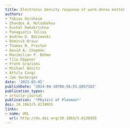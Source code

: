 ```yaml
---
title: Electronic density response of warm dense matter
authors:
- Tobias Dornheim
- Zhandos A. Moldabekov
- Kushal Ramakrishna
- Panagiotis Tolias
- Andrew D. Baczewski
- Dominik Kraus
- Thomas R. Preston
- David A. Chapman
- Maximilian P. Böhme
- Tilo Döppner
- Frank Graziani
- Michael Bonitz
- Attila Cangi
- Jan Vorberger
date: '2023-03-01'
publishDate: '2024-04-18T06:56:53.605710Z'
publication_types:
- article-journal
publication: '*Physics of Plasmas*'
doi: 10.1063/5.0138955
links:
- name: URL
  url: http://dx.doi.org/10.1063/5.0138955
---
```

